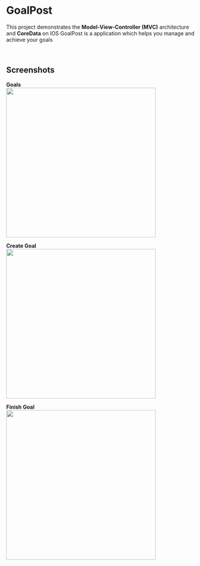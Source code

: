 # GoalPost
This project demonstrates the **Model-View-Controller (MVC)** architecture and **CoreData** on IOS
GoalPost is a application which helps you manage and achieve your goals

<br/>

## Screenshots

**Goals**
<br/>
<img src="https://user-images.githubusercontent.com/26871154/38040661-ab299156-32b8-11e8-85bd-719a91f0e733.png" height="400">

**Create Goal**
<br/>
<img src="https://user-images.githubusercontent.com/26871154/38040698-bb1349cc-32b8-11e8-9842-ade273a2744c.png" height="400">

**Finish Goal**
<br/>
<img src="https://user-images.githubusercontent.com/26871154/38041264-f85fe582-32b9-11e8-9806-f22fcdf8810f.png" height="400">
